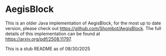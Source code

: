 # AegisBlock

This is an older Java implementation of AegisBlock, for the most up to date version, please check out https://github.com/Shombot/AegisBlock. The full details of this implementation can be found at https://arxiv.org/pdf/2508.11797. 

This is a stub README as of 08/30/2025
